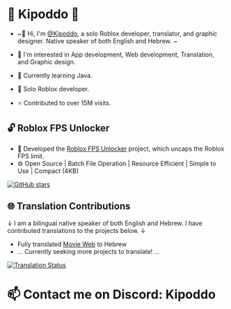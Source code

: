 # 🐸 Kipoddo 🐸

- ~👋 Hi, I'm [@Kipoddo](https://github.com/Kipoddo), a solo Roblox developer, translator, and graphic designer. Native speaker of both English and Hebrew. ~

- 👀 I'm interested in App development, Web development, Translation, and Graphic design.
- 🌱 Currently learning Java.
- 🔨 Solo Roblox developer.
- ⭐ Contributed to over 15M visits.

## 🔓 Roblox FPS Unlocker

- 🔨 Developed the [Roblox FPS Unlocker](https://github.com/Kipoddo/RobloxFPSunlocker) project, which uncaps the Roblox FPS limit.
- ⚙️ Open Source | Batch File Operation | Resource Efficient | Simple to Use | Compact (4KB)

[![GitHub stars](https://img.shields.io/github/stars/Kipoddo/RobloxFPSunlocker.svg?style=social&label=Star&maxAge=2592000)](https://github.com/Kipoddo/RobloxFPSunlocker)


## 🌐 Translation Contributions

↓ I am a bilingual native speaker of both English and Hebrew. I have contributed translations to the projects below. ↓

- Fully translated [Movie Web](https://github.com/movie-web) to Hebrew
- ... Currently seeking more projects to translate! ...

[![Translation Status](https://img.shields.io/badge/translations-100%25-brightgreen.svg)](https://weblate.movie-web.app/projects/movie-web/website/he/)

# 📫 Contact me on Discord: **Kipoddo**
